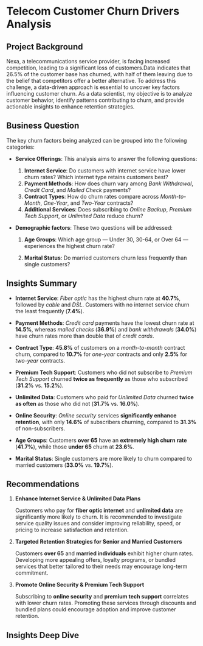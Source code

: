 # Telecom Customer Churn Drivers Analysis

## Project Background

Nexa, a telecommunications service provider, is facing increased competition, leading to a significant loss of customers.Data indicates that 26.5% of the customer base has churned, with half of them leaving due to the belief that competitors offer a better alternative. To address this challenge, a data-driven approach is essential to uncover key factors influencing customer churn. As a data scientist, my objective is to analyze customer behavior, identify patterns contributing to churn, and provide actionable insights to enhance retention strategies. 

## Business Question

The key churn factors being analyzed can be grouped into the following categories:

- **Service Offerings**: This analysis aims to answer the following questions:

  1. **Internet Service**: Do customers with internet service have lower churn rates? Which internet type retains customers best?
  2. **Payment Methods**: How does churn vary among _Bank Withdrawal_, _Credit Card_, and _Mailed Check_ payments?
  3. **Contract Types**: How do churn rates compare across _Month-to-Month_, _One-Year_, and _Two-Year_ contracts?
  4. **Additional Services**: Does subscribing to _Online Backup_, _Premium Tech Support_, or _Unlimited Data_ reduce churn?
 
- **Demographic factors**: These two questions will be addressed:

  1. **Age Groups**: Which age group — Under 30, 30-64, or Over 64 — experiences the highest churn rate?

  2. **Marital Status**: Do married customers churn less frequently than single customers?

## Insights Summary

- **Internet Service**: _Fiber optic_ has the highest churn rate at **40.7%**, followed by _cable_ and _DSL_. Customers with no internet service churn the least frequently (**7.4%**).

- **Payment Methods**: _Credit card_ payments have the lowest churn rate at **14.5%**, whereas _mailed checks_ (**36.9%**) and _bank withdrawals_ (**34.0%**) have churn rates more than double that of _credit cards_.

- **Contract Type**: **45.8%** of customers on a _month-to-month_ contract churn, compared to **10.7%** for _one-year_ contracts and only **2.5%** for _two-year_ contracts.

- **Premium Tech Support**: Customers who did not subscribe to _Premium Tech Support_ churned **twice as frequently** as those who subscribed (**31.2%** vs. **15.2%**).

- **Unlimited Data**: Customers who paid for _Unlimited Data_ churned **twice as often** as those who did not (**31.7%** vs. **16.0%**).

- **Online Security**: _Online security_ services **significantly enhance retention**, with only **14.6%** of subscribers churning, compared to **31.3%** of non-subscribers.

- **Age Groups**: Customers **over 65** have an **extremely high churn rate** (**41.7%**), while those **under 65** churn at **23.6%**.

- **Marital Status**: Single customers are more likely to churn compared to married customers (**33.0%** vs. **19.7%**).

## Recommendations

1. **Enhance Internet Service & Unlimited Data Plans**
  
    Customers who pay for **fiber optic internet** and **unlimited data** are significantly more likely to churn. It is recommended to investigate service quality issues and consider improving reliability, speed, or pricing to increase satisfaction and retention.

2. **Targeted Retention Strategies for Senior and Married Customers**
  
    Customers **over 65** and **married individuals** exhibit higher churn rates. Developing more appealing offers, loyalty programs, or bundled services that better tailored to their needs may encourage long-term commitment.

3. **Promote Online Security & Premium Tech Support**
  
    Subscribing to **online security** and **premium tech support** correlates with lower churn rates. Promoting these services through discounts and bundled plans could encourage adoption and improve customer retention.  
  
## Insights Deep Dive

